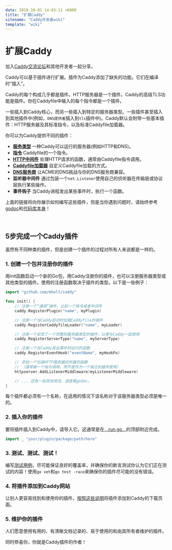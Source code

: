 ```yaml
---
date: 2018-10-01 14:03:11 +0800
title: "扩展Caddy"
sitename: "Caddy开发者wiki"
template: "wiki"
---
```


# 扩展Caddy

加入[Caddy交流论坛](https://caddy.community/)和其他开发者一起分享。

Caddy可以基于插件进行扩展。插件为Caddy添加了缺失的功能。它们在编译时“插入”。

Caddy的每个构成几乎都是插件。HTTP服务器是一个插件。Caddy的高级TLS功能是插件。你在Caddyfile中输入的每个指令都是一个插件。

一些插入到Caddy核心，而另一些插入到特定的服务器类型。一些插件甚至插入到其他插件中(例如，`DNS提供者`插入到`tls`插件中)。Caddy默认会附带一些基本插件：HTTP服务器及其标准指令，以及标准Caddyfile加载器。

你可以为Caddy提供不同的插件：

* __[服务类型](https://github.com/mholt/caddy/wiki/Writing-a-Plugin:-Server-Type)__ 一种Caddy可以运行的服务器(例如HTTP和DNS)。
* __[指令](https://github.com/mholt/caddy/wiki/Writing-a-Plugin:-Directives)__ Caddyfile的一个指令。
* __[HTTP中间件](https://github.com/mholt/caddy/wiki/Writing-a-Plugin:-HTTP-Middleware)__ 处理HTTP请求的函数，通常由Caddyfile指令调用。
* __[Caddyfile加载器](https://github.com/mholt/caddy/wiki/Writing-a-Plugin:-Caddyfile-Loader)__ 自定义Caddyfile加载的方式。
* __[DNS服务商](https://github.com/mholt/caddy/wiki/Writing-a-Plugin:-DNS-Provider)__ 让ACME的DNS挑战与你的DNS服务商兼容。
* __监听器中间件__ 通过包装一个`net.Listener`使用自己的侦听器在传输层或协议层执行某些操作。
* __事件钩子__ 当Caddy进程发出某些事件时，执行一个函数。

上面的链接将向你展示如何编写这些插件，但是当你遇到问题时，请始终参考[godoc](https://godoc.org/github.com/mholt/caddy)和[代码库本身](https://sourcegraph.com/github.com/mholt/caddy)！

<br>

## 5步完成一个Caddy插件

虽然有不同种类的插件，但是创建一个插件的过程对所有人来说都是一样的。

### 1. 创建一个包并注册你的插件

用init函数启动一个新的Go包，用Caddy注册你的插件，也可以注册服务器类型或其他类型的插件。使用的注册函数取决于插件的类型。以下是一些例子：

```go
import "github.com/mholt/caddy"

func init() {
    // 注册一个“通用”插件，比如一个指令或者中间件
    caddy.RegisterPlugin("name", myPlugin)

    // 注册一个当Caddy启动时加载Caddyfile的插件
    caddy.RegisterCaddyfileLoader("name", myLoader)

    // 注册一个实现了一个完整的服务器类型的插件，以便与Caddy一起使用
    caddy.RegisterServerType("name", myServerType)

    // 注册一个在Caddy发出事件时运行的函数
    caddy.RegisterEventHook("eventName", myHookFn)

    // 添加一个包装HTTP服务器侦听器的函数
    // （通常被一个指令调用，而不是作为一个独立的插件使用）
    httpserver.AddListenerMiddleware(myListenerMiddleware)

    // ... 还有一些其他用法，请查看godoc。
}
```

每个插件都必须有一个名称，在适用的情况下该名称对于该服务器类型必须是唯一的。

### 2. 插入你的插件

要将插件插入到Caddy中，请导入它。这通常是在__[run.go](https://github.com/mholt/caddy/blob/master/caddy/caddymain/run.go)__的顶部附近完成。

```go
import _ "your/plugin/package/path/here"
```

### 3. 测试、测试、测试！

编写[测试用例](https://golang.org/pkg/testing)，尽可能保证良好的覆盖率，并确保你的断言测试你认为它们正在测试的内容！使用`go vet`和`go test -race`来确保你的插件尽可能的没有错误。

### 4. 将插件添加到Caddy网站

让别人更容易找到和使用你的插件，[按照这些说明](https://github.com/mholt/caddy/wiki/Publishing-a-Plugin-to-the-Download-Page)将插件添加到Caddy的下载页面。

### 5. 维护你的插件

人们愿意使用有用的、有清晰文档记录的、易于使用的和由其所有者维护的插件。

同时恭喜你，你就是Caddy插件的作者！

